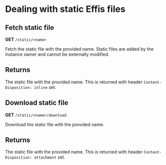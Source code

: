 # Dealing with static Effis files

## Fetch static file

<span class="request-method"><b>GET</b></span> `/static/<name>`

Fetch the static file with the provided name. Static files are added by the instance
owner and cannot be externally modified.

## Returns

The static file with the provided name. This is returned with header `Content-Disposition:
inline` set.

## Download static file

<span class="request-method"><b>GET</b></span> `/static/<name>/download`

Download the static file with the provided name.

## Returns

The static file with the provided name. This is returned with header `Content-Disposition:
attachment` set.
